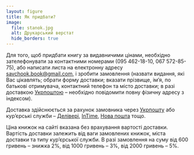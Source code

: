 ```yaml
---
layout: figure
title: Як придбати?
image:
  file: stanok.jpg
  alt: Друкарський верстат
  hide_borders: true
---
```


Для того, щоб придбати книгу за видавничими цінами, необхідно зателефонувати
за контактними номерами (095 462-18-10, 067 572-85-75), або написати листа на електронну адресу <savchook.book@gmail.com>, і зробити замовлення (назвати видання, які Вас цікавлять; обрати форму доставки; вказати прізвище, ім’я, по батькові отримувача, контактний телефон та місто доставки; в разі доставкою [Укрпоштою](http://ukrposhta.ua/) – необхідно повідомити повну фізичну адресу з індексом).

Доставка здійснюється за рахунок замовника через [Укрпошту](http://ukrposhta.ua/) або кур’єрські служби – [Делівері](http://www.delivery-auto.com/uk-ua/),
[InTime](http://www.intime.ua/?lang=ukr), [Нова пошта](http://novaposhta.ua/uk) тощо.

Ціна книжок на сайті вказана без врахування вартості доставки. Вартість доставки залежить від ваги замовлених книжок, міста доставки та типу кур’єрської служби. В разі замовлення на суму від 600 гривень – знижка 2%, від 1000 гривень – 3%, від 2000 гривень – 5%.
